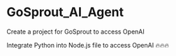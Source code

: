 # GoSprout_AI_Agent
Create a project for GoSprout to access OpenAI

Integrate Python into Node.js file to access OpenAI 🔥🔥🔥
